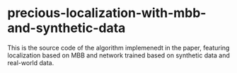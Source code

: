 # precious-localization-with-mbb-and-synthetic-data
This is the source code of the algorithm implemenedt in the paper, featuring localization based on MBB and network trained based on synthetic data and real-world data.
